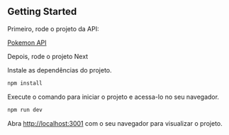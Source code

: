 ## Getting Started

Primeiro, rode o projeto da API:

[Pokemon API](https://github.com/PedroJardel/pokemon-API)

Depois, rode o projeto Next

Instale as dependências do projeto.

```bash
npm install
```

Execute o comando para iniciar o projeto e acessa-lo no seu navegador.

```bash
npm run dev
```

Abra [http://localhost:3001](http://localhost:3001) com o seu navegador para visualizar o projeto. 
